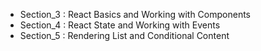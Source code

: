 - Section_3 : React Basics and Working with Components
- Section_4 : React State and Working with Events
- Section_5 : Rendering List and Conditional Content

